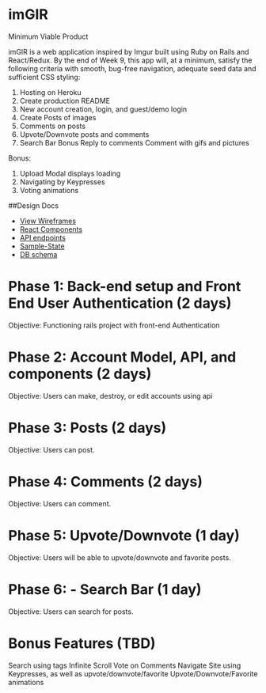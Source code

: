 

# imGIR

Minimum Viable Product

imGIR is a web application inspired by Imgur built using Ruby on Rails and React/Redux. By the end of Week 9, this app will, at a minimum, satisfy the following criteria with smooth, bug-free navigation, adequate seed data and sufficient CSS styling:

1. Hosting on Heroku
2. Create production README
3. New account creation, login, and guest/demo login
4. Create Posts of images
5. Comments on posts
6. Upvote/Downvote posts and comments
7. Search Bar Bonus Reply to comments Comment with gifs and pictures

Bonus:
1. Upload Modal displays loading
2. Navigating by Keypresses
3. Voting animations


##Design Docs

* [View Wireframes][views]
* [React Components][components]
* [API endpoints][endpoints]
* [Sample-State][sample-state]
* [DB schema][schema]

[views]: ./wireframes
[components]: ./component-heirarchy.md
[endpoints]: ./api-endpoints.md
[sample-state]: ./sample-state.md
[schema]: ./schema.md

# Phase 1: Back-end setup and Front End User Authentication (2 days)

  Objective: Functioning rails project with front-end Authentication

# Phase 2: Account Model, API, and components (2 days)

Objective: Users can make, destroy, or edit accounts using api

# Phase 3: Posts (2 days)

Objective: Users can post.

# Phase 4: Comments (2 days)

Objective: Users can comment.

# Phase 5: Upvote/Downvote (1 day)

Objective: Users will be able to upvote/downvote and favorite posts.

# Phase 6: - Search Bar (1 day)

Objective: Users can search for posts.

# Bonus Features (TBD)
  Search using tags
  Infinite Scroll
  Vote on Comments
  Navigate Site using Keypresses, as well as upvote/downvote/favorite
  Upvote/Downvote/Favorite animations
